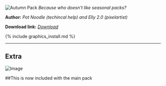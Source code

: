 ![Autumn Pack](https://cdn.discordapp.com/attachments/703234077167452161/703626179508174848/unknown.png)
*Because who doesn't like seasonal packs?*

**Author:** *Pot Noodle (techincal help) and Elly 2.0 (pixelartist)*

**Download link:** *[Download](https://drive.google.com/file/d/1FVIibQmrFthjlFbq4PlTaBlMxHnAgnlM/view?usp=sharing)*

{% include graphics_install.md %}

---

## Extra

![Image](https://cdn.discordapp.com/attachments/703234077167452161/703633743335653394/unknown.png)

##This is now included with the main pack


